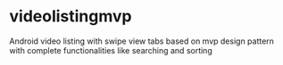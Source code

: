 # videolistingmvp
Android video listing with swipe view tabs based on mvp design pattern with complete functionalities like searching and sorting
